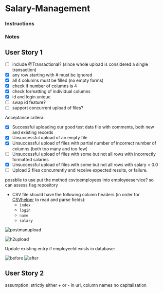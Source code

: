 # Salary-Management

### Instructions


### Notes
## User Story 1
- [ ] include @Transactional? (since whole upload is considered a single transaction)
- [x] any row starting with # must be ignored
- [x] all 4 columns must be filled (no empty forms)
- [x] check if number of columns is 4
- [x] check formatting of individual columns
- [x] id and login unique
- [ ] swap id feature?
- [ ] support concurrent upload of files?

Acceptance critera:
- [x] Successful uploading our good test data file with comments, both new and existing records
- [x] Unsuccessful upload of an empty file
- [x] Unsuccessful upload of files with partial number of incorrect number of columns (both too many and too few)
- [ ] Unsuccessful upload of files with some but not all rows with incorrectly formatted salaries
- [x] Unsuccessful upload of files with some but not all rows with salary < 0.0
- [ ] Upload 2 files concurrently and receive expected results, or failure.

possbile to use put the method csvtoemployees into employeeservice? so can assess flag repository

* CSV file should have the following column headers (in order for [CSVhelper](/upload/src/main/java/com/cognizant/upload/helper/CSVHelper.java) to read and parse fields):  
  * ```index```
  * ```login```
  * ```name```
  * ```salary```


![postmanupload](https://user-images.githubusercontent.com/51468261/172776730-56511678-633a-4a9f-9ec9-765099a27aab.png)

![h2upload](https://user-images.githubusercontent.com/51468261/172776895-1a07fb90-2fb4-4332-be97-09cc12d8cdff.png)

Update existing entry if employeeId exists in database:

![before](https://user-images.githubusercontent.com/51468261/172818276-eac9a40b-4136-42b9-aaf7-eae1643e1df9.png)
![after](https://user-images.githubusercontent.com/51468261/172818439-b428faad-f0f6-4609-93cc-a0603ad629e4.png)


## User Story 2

assumption: strictly either + or - in url, column names no capitalisation

